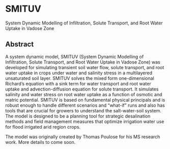 # SMITUV
System Dynamic Modelling of Infiltration, Solute Transport, and Root Water Uptake in Vadose Zone

## Abstract
A system dynamic model, SMITUV (System Dynamic Modelling of Infiltration, Solute Transport, and Root Water Uptake in Vadose Zone) was developed for simulating transient soil water flow, solute transport, and root water uptake in crops under water and salinity stress in a multilayered unsaturated soil layer. SMITUV solves the mixed form one-dimensional Richard’s equation with a sink term for water transport and root water uptake and advection-diffusion equation for solute transport. It simulates salinity and water stress on root water uptake as a function of osmotic and matric potential. SMITUV is based on fundamental physical principals and is robust enough to handle different scenarios and “what-if” runs and also has tools that are crucial for growers to understand the salt-water-soil system. The model is designed to be a planning tool for strategic desalination methods and field management measures that optimize irrigation water use for flood irrigated arid region crops.

The model was originally created by Thomas Poulose for his MS research work. More details to come soon. 

